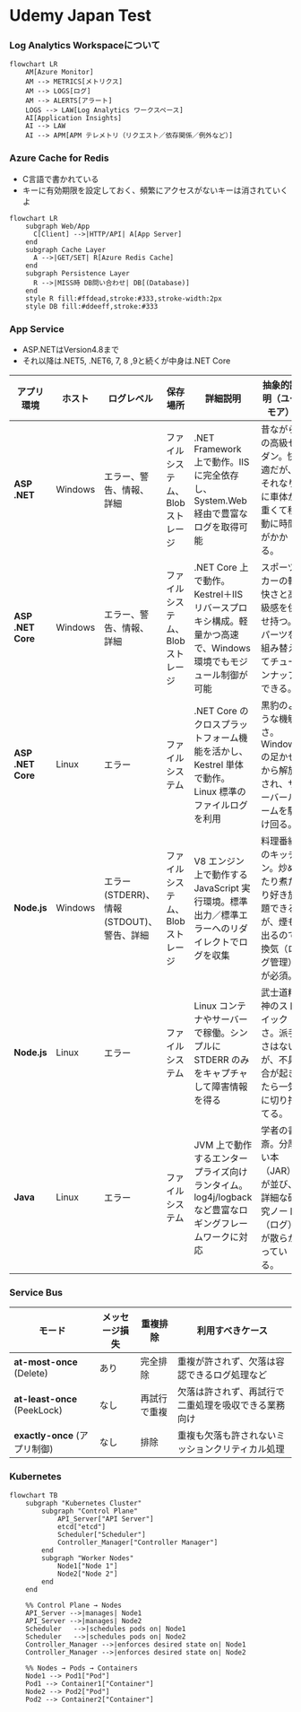 # Udemy Japan Test

### Log Analytics Workspaceについて

```mermaid
flowchart LR
    AM[Azure Monitor]
    AM --> METRICS[メトリクス]
    AM --> LOGS[ログ]
    AM --> ALERTS[アラート]
    LOGS --> LAW[Log Analytics ワークスペース]
    AI[Application Insights]
    AI --> LAW
    AI --> APM[APM テレメトリ（リクエスト／依存関係／例外など）]

```

### Azure Cache for Redis

- C言語で書かれている
- キーに有効期限を設定しておく、頻繁にアクセスがないキーは消されていくよ

```mermaid
flowchart LR
    subgraph Web/App
      C[Client] -->|HTTP/API| A[App Server]
    end
    subgraph Cache Layer
      A -->|GET/SET| R[Azure Redis Cache]
    end
    subgraph Persistence Layer
      R -->|MISS時 DB問い合わせ| DB[(Database)]
    end
    style R fill:#ffdead,stroke:#333,stroke-width:2px
    style DB fill:#ddeeff,stroke:#333
```

### App Service

- ASP.NETはVersion4.8まで
- それ以降は.NET5, .NET6, 7, 8 ,9と続くが中身は.NET Core

| アプリ環境        | ホスト  | ログレベル                                 | 保存場所                         | 詳細説明                                                     | 抽象的説明（ユーモア）                                       |
| ----------------- | ------- | ------------------------------------------ | -------------------------------- | ------------------------------------------------------------ | ------------------------------------------------------------ |
| **ASP .NET**      | Windows | エラー、警告、情報、詳細                   | ファイルシステム、Blobストレージ | .NET Framework 上で動作。IIS に完全依存し、System.Web 経由で豊富なログを取得可能 | 昔ながらの高級セダン。快適だが、それなりに車体が重くて移動に時間がかかる。 |
| **ASP .NET Core** | Windows | エラー、警告、情報、詳細                   | ファイルシステム、Blobストレージ | .NET Core 上で動作。Kestrel＋IIS リバースプロキシ構成。軽量かつ高速で、Windows 環境でもモジュール制御が可能 | スポーツカーの軽快さと高級感を併せ持つ。パーツを組み替えてチューンナップできる。 |
| **ASP .NET Core** | Linux   | エラー                                     | ファイルシステム                 | .NET Core のクロスプラットフォーム機能を活かし、Kestrel 単体で動作。Linux 標準のファイルログを利用 | 黒豹のような機敏さ。Windows の足かせから解放され、サーバールームを駆け回る。 |
| **Node.js**       | Windows | エラー (STDERR)、情報 (STDOUT)、警告、詳細 | ファイルシステム、Blobストレージ | V8 エンジン上で動作する JavaScript 実行環境。標準出力／標準エラーへのリダイレクトでログを収集 | 料理番組のキッチン。炒めたり煮たり好き放題できるが、煙も出るので換気（ログ管理）が必須。 |
| **Node.js**       | Linux   | エラー                                     | ファイルシステム                 | Linux コンテナやサーバーで稼働。シンプルに STDERR のみをキャプチャして障害情報を得る | 武士道精神のストイックさ。派手さはないが、不具合が起きたら一気に切り捨てる。 |
| **Java**          | Linux   | エラー                                     | ファイルシステム                 | JVM 上で動作するエンタープライズ向けランタイム。log4j/logback など豊富なロギングフレームワークに対応 | 学者の書斎。分厚い本（JAR）が並び、詳細な研究ノート（ログ）が散らかっている。 |



### Service Bus

| モード                        | メッセージ損失 | 重複排除     | 利用すべきケース                                     |
| ----------------------------- | -------------- | ------------ | ---------------------------------------------------- |
| **at-most-once** (Delete)     | あり           | 完全排除     | 重複が許されず、欠落は容認できるログ処理など         |
| **at-least-once** (PeekLock)  | なし           | 再試行で重複 | 欠落は許されず、再試行で二重処理を吸収できる業務向け |
| **exactly-once** (アプリ制御) | なし           | 排除         | 重複も欠落も許されないミッションクリティカル処理     |

### Kubernetes

```mermaid
flowchart TB
    subgraph "Kubernetes Cluster"
        subgraph "Control Plane"
            API_Server["API Server"]
            etcd["etcd"]
            Scheduler["Scheduler"]
            Controller_Manager["Controller Manager"]
        end
        subgraph "Worker Nodes"
            Node1["Node 1"]
            Node2["Node 2"]
        end
    end

    %% Control Plane → Nodes
    API_Server -->|manages| Node1
    API_Server -->|manages| Node2
    Scheduler   -->|schedules pods on| Node1
    Scheduler   -->|schedules pods on| Node2
    Controller_Manager -->|enforces desired state on| Node1
    Controller_Manager -->|enforces desired state on| Node2

    %% Nodes → Pods → Containers
    Node1 --> Pod1["Pod"]
    Pod1 --> Container1["Container"]
    Node2 --> Pod2["Pod"]
    Pod2 --> Container2["Container"]

```

